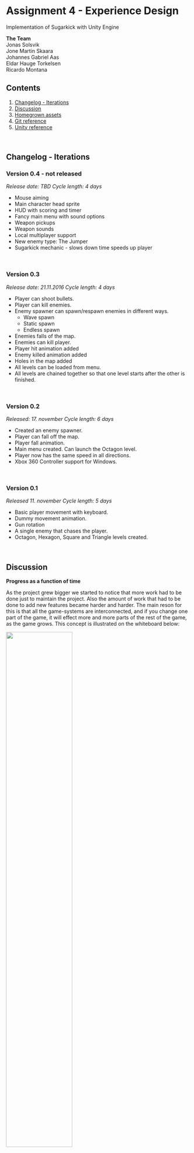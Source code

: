 
# Assignment 4 - Experience Design

Implementation of Sugarkick with Unity Engine

__The Team__ <br/>
Jonas Solsvik         <br/>
Jone Martin Skaara    <br/>
Johannes Gabriel Aas <br/>
Eldar Hauge Torkelsen <br />
Ricardo Montana      <br />


## Contents

1. [Changelog - Iterations](#content1)
2. [Discussion](#content2)
3. [Homegrown assets](#content3)
4. [Git reference](#content4)
5. [Unity reference](#content5)


&nbsp;

<a id="content1"></a>
## Changelog - Iterations


### Version 0.4 - not released

*Release date: TBD*
*Cycle length: 4 days*

- Mouse aiming
- Main character head sprite
- HUD with scoring and timer
- Fancy main menu with sound options
- Weapon pickups
- Weapon sounds
- Local multiplayer support
- New enemy type: The Jumper
- Sugarkick mechanic - slows down time speeds up player


&nbsp;

### Version 0.3

*Release date: 21.11.2016*
*Cycle length: 4 days*

- Player can shoot bullets.
- Player can kill enemies.
- Enemy spawner can spawn/respawn enemies in different ways.
    + Wave spawn
    + Static spawn
    + Endless spawn
- Enemies falls of the map.
- Enemies can kill player.
- Player hit animation added
- Enemy killed animation added
- Holes in the map added
- All levels can be loaded from menu.
- All levels are chained together so that one level starts after the other is finished.

&nbsp;

### Version 0.2

*Released: 17. november*
*Cycle length: 6 days*

- Created an enemy spawner.
- Player can fall off the map.
- Player fall animation.
- Main menu created. Can launch the Octagon level.
- Player now has the same speed in all directions.
- Xbox 360 Controller support for Windows.


&nbsp;

### Version 0.1

*Released 11. november*
*Cycle length: 5 days*

- Basic player movement with keyboard.
- Dummy movement animation.
- Gun rotation
- A single enemy that chases the player.
- Octagon, Hexagon, Square and Triangle levels created.

&nbsp;
&nbsp;


<a id="content2"></a>
## Discussion

__Progress as a function of time__

As the project grew bigger we started to notice that more work had to be done just to maintain the project. Also the amount of work that had to be done to add new features became harder and harder. The main reson for this is that all the game-systems are interconnected, and if you change one part of the game, it will effect more and more parts of the rest of the game, as the game grows. This concept is illustrated on the whiteboard below:

<img src="images/project_1.jpg" width="60%"/>

__SCRUM - fast iterations, always finished/never finished__

The method for managing the project was chosen to be an informal type of the Scrum method.  Using GitHub extensively we were able to at least do the fast iterations part very well. GitHubs issue tracking system is also excellent for this way of project management. If implemented well into the project, the issue tracking system makes sure that every team member can find work to do in an easy way.

GitHub makes us able to work decentralized, and keeps the pace of the project at a certain speed, no matter where each team member is located. Still, it is worth mentioning that frequent meetings are needed to maintin progress speed. New issues has to be made, knowledge has to be transferred, and there is no better way than a good old fashioned meeting.


__The singleplayer -> multiplayer transition problem__

- Code written for single player is a intervined web of dependencies.
- Huge job, big risk, might be better to fork a separate repo.
- Multiplayer from the start, or no multiplayer.


__Her kan vi diskutere litt om hva vi klarte å implementere og hva vi ikke klarte å implementere!__


__Cross platform multiplayer multicontroller is not easy!__

blablblablalbal


&nbsp;
&nbsp;



<a id="content3"></a>
## Homegrown assets

#### Unity Prefabs

- BulletDestruction
- BulletPrefab
- BulletParent
- Camera
- Edge
- Gun
- Hole
- Particle system
- Player
- Spawner 1
- Spawner 2
- TestEnemy 1

#### Unity Animations

- EnemyDeath
- EnemyFallDown
- PlayerFallDown
- PlayerHurt
- PlayerIdle
- PlayerSprite
- PlayerWalk
- Sugarkick
- TestEnemy
- TestEnemyIdle
- TestEnemyWalk
- TestPlayer


#### Sounds

- Background music     = klar

- Meny music           = klar
- Weapon 1 sound       = klar
- Weapon 1 smash sound = klar
- Weapon 2 sound       = klar
- Weapon 2 smash sound = klar
- Press button sound   = klar
- Introduce sound      = klar ( når spilleren hopper fra menyen og inn i spillet )
- Walking sound        = klar

#### Sprites

- 2gon, 3gon, 4gon, 6gon, 8gon
- Gun
- Hole
- Main char front
- Main char back
- Player test sheet


#### Unity Components (Classes)

- Actions.cs
- Background.cs
- CameraScript.cs
- HoleCamera.cs
- Main.cs
- Menu.cs
- MoveEnemy.cs
- MoveJumper.cs
- MovePlayer.cs
- PauseMenu.cs
- PuppetManip.cs
- SoundManager.cs
- SpawnControl.cs
- Spawner.cs


&nbsp;
&nbsp;

<a id="content4"></a>
## Git reference

The group was motivated to use Git extensively from the start. 4/5 members contributed actively with each their branch, making pull requests to the master branch. 3 of the members had never used Git/GitHub before. The learning curve was steep.
Here is a reference list of the Git commands used to build this project. <br/>
_(Disclosure: The links follow the same grouping as you can find here https://git-scm.com/docs)_


__Setup and Config__

  >[git *__command__* --help](https://git-scm.com/docs/git-help) <br/>
  [git config --list](https://git-scm.com/docs/git-config)  <br />
  git config --global user.name "*__name__*"     <br />
  git config --global user.email *__email__*     <br />
  git config --global core.editor *__app-path__* --wait <br />

__Gettings started__

  >[git init](https://git-scm.com/docs/git-init)  <br />
   [git clone *__url__*](https://git-scm.com/docs/git-clone) <br /> <br/>


__Basic snapshooting__
  >[git add .](https://git-scm.com/docs/git-add)    <br />
   git add *__filename(s)__*                        <br />
  [git status](https://git-scm.com/docs/git-status) <br/>
  [git diff](https://git-scm.com/docs/git-diff)     <br />
  [git commit](https://git-scm.com/docs/git-commit) <br/>
   git commit -m "*__message__*"                    <br />
  [git reset --hard](https://git-scm.com/docs/git-reset) <br />
   git reset --hard *__tag/branch/commit id__*    <br />
   git reset HEAD~                                <br />
   [git rm *__file__*](https://git-scm.com/docs/git-rm)            <br />
   [git mv *__filefrom fileto__*](https://git-scm.com/docs/git-mv) <br />



__Branching and merging__
 >[git checkout *__branch/commit id__*](https://git-scm.com/docs/git-checkout) <br />
  [git merge *__branch/commit id__*](https://git-scm.com/docs/git-merge)   <br />
  [git branch](https://git-scm.com/docs/git-branch)<br />
  git branch -m                                    <br />
  git branch -D                                    <br />
  [git log](https://git-scm.com/docs/git-log)      <br />
  git log --graph                                  <br />
  git log --pretty=oneline                         <br />
  [git stash](https://git-scm.com/docs/git-stash)  <br />
  [git tag](https://git-scm.com/docs/git-tag)      <br />
  git tag -a *__version__* *__commit id__*         <br />
  git tag -a *__version__* -m *__message__*        <br />


__Sharing and Updating projects__
  >[git fetch](https://git-scm.com/docs/git-fetch) <br />
  [git pull origin *__branch__*](https://git-scm.com/docs/git-pull) <br />
  [git pull origin *__branch__*](https://git-scm.com/docs/git-push) <br />
  [git remote show origin](https://git-scm.com/docs/git-remote)  <br />
   git remote add *__url__*                       <br />
   git remote -v                                  <br />  

__Patching__
  >[git revert *__commit id__*](https://git-scm.com/docs/git-revert)  <br />
   [git rebase *__basebranch__* *__branch__*](https://git-scm.com/docs/git-rebase) <br />






&nbsp;
&nbsp;

<a id="content5"></a>
## Unity reference

References to Unity's standard library assets that are used in this project

__Classes__ <br />
 >[Object](https://docs.unity3d.com/ScriptReference/Object.html) <br />
 [GameObject](https://docs.unity3d.com/ScriptReference/GameObject.html)<br />
 [Transform](https://docs.unity3d.com/ScriptReference/Transform.html)  <br />
 [Vector2](https://docs.unity3d.com/ScriptReference/Vector2.html)      <br />
 [Vector3](https://docs.unity3d.com/ScriptReference/Vector3.html)      <br />
 [Quaternion](https://docs.unity3d.com/ScriptReference/Quaternion.html) <br />
 [Rigidbody2D](https://docs.unity3d.com/ScriptReference/Rigidbody2D.html) <br/>
 [BoxCollider2D](https://docs.unity3d.com/ScriptReference/BoxCollider2D.html) <br/>
 [CircleCollider2D](https://docs.unity3d.com/ScriptReference/CircleCollider2D.html) <br/>
 [Sprite](https://docs.unity3d.com/ScriptReference/Sprite.html) <br/>
 [SpriteRenderer](https://docs.unity3d.com/ScriptReference/SpriteRenderer.html) <br/>
 [Material](https://docs.unity3d.com/ScriptReference/Material.html) <br/>
 [RenderTexture](https://docs.unity3d.com/ScriptReference/RenderTexture.html) <br/>
 [Shader](https://docs.unity3d.com/ScriptReference/Shader.html) <br />
 [Text](https://docs.unity3d.com/ScriptReference/UI.Text.html) <br />
 [Animator](https://docs.unity3d.com/ScriptReference/Animator.html) <br />
 [Camera](https://docs.unity3d.com/ScriptReference/Camera.html) <br/>
 [Canvas](https://docs.unity3d.com/ScriptReference/Canvas.html) <br />
 [AudioClip](https://docs.unity3d.com/ScriptReference/AudioClip.html) <br />
 [SceneManager](https://docs.unity3d.com/ScriptReference/SceneManagement.SceneManager.html) <br />
 [Input](https://docs.unity3d.com/ScriptReference/Input.html) <br />
 [Debug](https://docs.unity3d.com/ScriptReference/Debug.html) <br />
 [Color](https://docs.unity3d.com/ScriptReference/Color.html) <br />



 <br />

 __Variables__ <br />
 >[Quaternion Quaternion.identity](https://docs.unity3d.com/ScriptReference/Quaternion-identity.html) <br/>
 [Transform Transform.parent](https://docs.unity3d.com/ScriptReference/Transform-parent.html) <br />
 [Sprite SpriteRenderer.sprite](https://docs.unity3d.com/ScriptReference/SpriteRenderer-sprite.html) <br />
 [Renderer.sharedMaterial](https://docs.unity3d.com/ScriptReference/Renderer-sharedMaterial.html) <br />
 [Vector3 Transform.position](https://docs.unity3d.com/ScriptReference/Transform-position.html) <br/>
 [float Vector2.magnitude](https://docs.unity3d.com/ScriptReference/Vector2-magnitude.html) <br />
 [float Camera.orthographicSize](https://docs.unity3d.com/ScriptReference/Camera-orthographicSize.html) <br/>
 [float Rigidbody2D.velocity](https://docs.unity3d.com/ScriptReference/Rigidbody2D-velocity.html) <br/>
 [float Time.deltaTime](https://docs.unity3d.com/ScriptReference/Time-deltaTime.html) <br/>
 [float Time.timeScale](https://docs.unity3d.com/ScriptReference/Time-timeScale.html) <br />
 [float Input.GetAxis](https://docs.unity3d.com/ScriptReference/Input.GetAxis.html) <br />
 [float Input.GetAxisRaw](https://docs.unity3d.com/ScriptReference/Input.GetAxisRaw.html) <br />
 [Vector3 Input.mousePosition](https://docs.unity3d.com/ScriptReference/Input-mousePosition.html) <br />

 <br />

 __Functions__ <br />
 >[GameObject.CompareTag(String tag) -> bool](https://docs.unity3d.com/ScriptReference/GameObject.CompareTag.html) <br />
 [GameObject.Find(String name) -> GameObject](https://docs.unity3d.com/ScriptReference/GameObject.Find.html) <br />
 [Component.GetComponent&lt;ComponentName&gt;() -> Component](https://docs.unity3d.com/ScriptReference/Component.GetComponent.html) <br/>
 [Component.GetComponentInParent&lt;ComponentName&gt;() -> Component](https://docs.unity3d.com/ScriptReference/Component.GetComponentInParent.html) <br />
 [Component.GetComponentInChildren&lt;ComponentName&gt;() -> Component](https://docs.unity3d.com/ScriptReference/Component.GetComponentInChildren.html) <br />
 [Object.Destroy(Object)](https://docs.unity3d.com/ScriptReference/Object.Destroy.html) <br/>
 [Object.DontDestroyOnLoad(Object)](https://docs.unity3d.com/ScriptReference/Object.DontDestroyOnLoad.html) <br/>
 [Object.Instantiate(Object original) -> Object](https://docs.unity3d.com/ScriptReference/Object.Instantiate.html) <br />
 [Camera.ViewportToWorldPoint(Vector3 position) -> Vector3](https://docs.unity3d.com/ScriptReference/Camera.ScreenToWorldPoint.html) <br/>
 [Transform.Rotate(Vector3)](https://docs.unity3d.com/ScriptReference/Transform.Rotate.html) <br/>
 [Rigidbody2D.AddForce(Vector2)](https://docs.unity3d.com/ScriptReference/Rigidbody2D.AddForce.html) <br/>
 [Quaternion.Euler(float x, float y, float z) -> Quaternion](https://docs.unity3d.com/ScriptReference/Quaternion.Euler.html) <br />
 [Vector2.Angle(Vector2 from, Vector2 to) -> Vector2](https://docs.unity3d.com/ScriptReference/Vector2.Angle.html) <br/>
 [Vector3.RoateTowards -> Vector3](https://docs.unity3d.com/ScriptReference/Vector3.RotateTowards.html) <br/>
 [Material.CopyPropertiesFromMaterial(Material other)](https://docs.unity3d.com/ScriptReference/Material.CopyPropertiesFromMaterial.html) <br/>
 [Material.SetTexture(string propertyName, Texture)](https://docs.unity3d.com/ScriptReference/Material.SetTexture.html) <br/>
 [Shader.Find(String name) -> Shader](https://docs.unity3d.com/ScriptReference/Shader.Find.html) <br/>
 [Animator.Play(String statename)](https://docs.unity3d.com/ScriptReference/Animator.Play.html) <br/>
 [Animator.SetBool(String name, Bool)](https://docs.unity3d.com/ScriptReference/Animator.SetBool.html) <br/>
 [Debug.Log](https://docs.unity3d.com/ScriptReference/Debug.Log.html) <br />
 [Debug.DrawRay](https://docs.unity3d.com/ScriptReference/Debug.DrawRay.html) <br/>
 [MonoBehaviour.Awake()](https://docs.unity3d.com/ScriptReference/MonoBehaviour.Awake.html) <br/>
 [MonoBehaviour.Start()](https://docs.unity3d.com/ScriptReference/MonoBehaviour.Start.html) <br/>
 [MonoBehaviour.Update()](https://docs.unity3d.com/ScriptReference/MonoBehaviour.Update.html) <br/>
 [MonoBehaviour.FixedUpdate()](https://docs.unity3d.com/ScriptReference/MonoBehaviour.FixedUpdate.html) <br/>


__Misc__

>[List.add()](https://msdn.microsoft.com/en-us/library/3wcytfd1.aspx) <br />
 [List.Clear()](https://msdn.microsoft.com/en-us/library/dwb5h52a.aspx) <br/>
